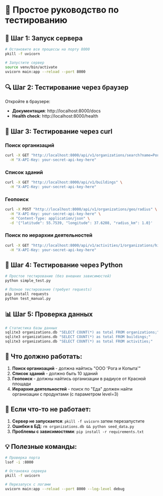 # 🧪 Простое руководство по тестированию

## 🚀 Шаг 1: Запуск сервера

```bash
# Остановите все процессы на порту 8000
pkill -f uvicorn

# Запустите сервер
source venv/bin/activate
uvicorn main:app --reload --port 8000
```

## 🔍 Шаг 2: Тестирование через браузер

Откройте в браузере:
- **Документация**: http://localhost:8000/docs
- **Health check**: http://localhost:8000/health

## 🔧 Шаг 3: Тестирование через curl

### Поиск организаций
```bash
curl -X GET "http://localhost:8000/api/v1/organizations/search?name=Рога" \
  -H "X-API-Key: your-secret-api-key-here"
```

### Список зданий
```bash
curl -X GET "http://localhost:8000/api/v1/buildings" \
  -H "X-API-Key: your-secret-api-key-here"
```

### Геопоиск
```bash
curl -X POST "http://localhost:8000/api/v1/organizations/geo/radius" \
  -H "X-API-Key: your-secret-api-key-here" \
  -H "Content-Type: application/json" \
  -d '{"latitude": 55.7539, "longitude": 37.6208, "radius_km": 1.0}'
```

### Поиск по иерархии деятельностей
```bash
curl -X GET "http://localhost:8000/api/v1/activities/1/organizations/hierarchy?level=3" \
  -H "X-API-Key: your-secret-api-key-here"
```

## 🐍 Шаг 4: Тестирование через Python

```bash
# Простое тестирование (без внешних зависимостей)
python simple_test.py

# Полное тестирование (требует requests)
pip install requests
python test_manual.py
```

## 📊 Шаг 5: Проверка данных

```bash
# Статистика базы данных
sqlite3 organizations.db "SELECT COUNT(*) as total FROM organizations;"
sqlite3 organizations.db "SELECT COUNT(*) as total FROM buildings;"
sqlite3 organizations.db "SELECT COUNT(*) as total FROM activities;"
```

## 🎯 Что должно работать:

1. **Поиск организаций** - должна найтись "ООО 'Рога и Копыта'"
2. **Список зданий** - должно быть 10 зданий
3. **Геопоиск** - должны найтись организации в радиусе от Красной площади
4. **Иерархия деятельностей** - поиск по "Еда" должен найти организации с продуктами (с параметром level=3)

## 🚨 Если что-то не работает:

1. **Сервер не запускается**: `pkill -f uvicorn` затем перезапустите
2. **Ошибки в БД**: `rm organizations.db && python seed_data.py`
3. **Проблемы с зависимостями**: `pip install -r requirements.txt`

## 💡 Полезные команды:

```bash
# Проверка порта
lsof -i :8000

# Остановка сервера
pkill -f uvicorn

# Перезапуск с логами
uvicorn main:app --reload --port 8000 --log-level debug
``` 
